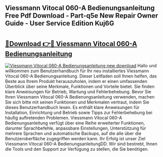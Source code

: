 ## Viessmann Vitocal 060-A Bedienungsanleitung Free Pdf Download - Part-q5e New Repair Owner Guide - User Service Edition Kuj6G

# <h2><a href="http://df5r4sh.blite.top/?on=Viessmann+Vitocal+060-A+Bedienungsanleitung">🔗Download 👉🔴 Viessmann Vitocal 060-A Bedienungsanleitung</a></h2>

[![Viessmann Vitocal 060-A Bedienungsanleitung new download](https://i.imgur.com/lujVjoI.png)](http://df5r4sh.blite.top/?on=Viessmann+Vitocal+060-A+Bedienungsanleitung)
Hallo und willkommen zum Benutzerhandbuch für Ihr neu installiertes Viessmann Vitocal 060-A Bedienungsanleitung. Dieser Leitfaden soll Ihnen helfen, das Beste aus Ihrem Produkt herauszuholen, indem er einen umfassenden Überblick über seine Merkmale, Funktionen und Vorteile bietet. Sie finden klare Anweisungen für Betrieb, Wartung und Fehlerbehebung. Bevor Sie Ihren Viessmann Vitocal 060-A Bedienungsanleitung verwenden, machen Sie sich bitte mit seinen Funktionen und Merkmalen vertraut, indem Sie dieses Benutzerhandbuch lesen. Es enthält klare Anweisungen für Installation, Einrichtung und Betrieb sowie Tipps zur Fehlerbehebung bei häufig auftretenden Problemen. Viessmann Vitocal 060-A Bedienungsanleitung verfügt über eine Reihe erweiterter Funktionen, darunter Sprachbefehle, anpassbare Einstellungen, Unterstützung für mehrere Sprachen und automatische Backups, auf die alle über die Benutzeroberfläche zugegriffen werden kann. Ihr Erfolg ist unser Ziel Viessmann Vitocal 060-A BedienungsanleitungDD. Wir sind bestrebt, Ihnen die Tools und den Support zur Verfügung zu stellen, die Sie benötigen.
